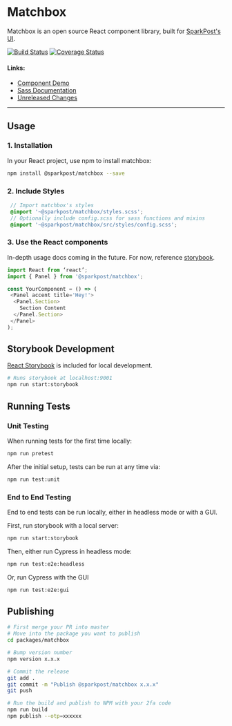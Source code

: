 # Matchbox
Matchbox is an open source React component library, built for [SparkPost's UI](https://github.com/SparkPost/2web2ui).

[![Build Status](https://img.shields.io/travis/SparkPost/matchbox/master.svg?style=flat-square)](https://travis-ci.org/SparkPost/matchbox)
[![Coverage Status](https://img.shields.io/coveralls/github/SparkPost/matchbox/master.svg?style=flat-square)](https://coveralls.io/github/SparkPost/matchbox?branch=master)

#### Links:
- [Component Demo](https://sparkpost.github.io/matchbox/)
- [Sass Documentation](src/styles/README.md)
- [Unreleased Changes](unreleased.md)

---

## Usage
### 1. Installation

In your React project, use npm to install matchbox:
```bash
npm install @sparkpost/matchbox --save
```

### 2. Include Styles

```scss
 // Import matchbox's styles
 @import '~@sparkpost/matchbox/styles.scss';
 // Optionally include config.scss for sass functions and mixins
 @import '~@sparkpost/matchbox/src/styles/config.scss';
```

### 3. Use the React components
In-depth usage docs coming in the future. For now, reference [storybook](https://sparkpost.github.io/matchbox/).
```js
import React from ‘react’;
import { Panel } from '@sparkpost/matchbox';

const YourComponent = () => (
 <Panel accent title='Hey!'>
  <Panel.Section>
    Section Content
  </Panel.Section>
 </Panel>
);
```

## Storybook Development
[React Storybook](https://github.com/storybooks/storybook) is included for local development.
```bash
# Runs storybook at localhost:9001
npm run start:storybook
```

## Running Tests

### Unit Testing
When running tests for the first time locally:
```bash
npm run pretest
```

After the initial setup, tests can be run at any time via:
```bash
npm run test:unit
```

### End to End Testing
End to end tests can be run locally, either in headless mode or with a GUI.

First, run storybook with a local server:
```bash
npm run start:storybook
```

Then, either run Cypress in headless mode:
```bash
npm run test:e2e:headless
```

Or, run Cypress with the GUI
```bash
npm run test:e2e:gui
```

## Publishing
```bash
# First merge your PR into master
# Move into the package you want to publish
cd packages/matchbox

# Bump version number
npm version x.x.x

# Commit the release
git add .
git commit -m "Publish @sparkpost/matchbox x.x.x"
git push

# Run the build and publish to NPM with your 2fa code
npm run build
npm publish --otp=xxxxxx
```
